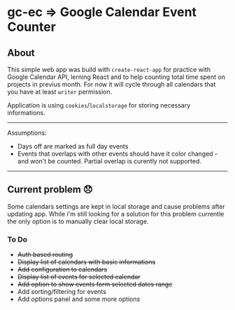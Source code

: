 # gc-ec => Google Calendar Event Counter

## About
This simple web app was build with ```create-react-app``` for practice with Google Calendar API, lerning React and to help counting total time spent on projects in previus month.
For now it will cycle through all calendars that you have at least ```writer``` permission.

Application is using ```cookies```/```localstorage``` for storing necessary informations.

---

Assumptions:
- Days off are marked as full day events
- Events that overlaps with other events should have it color changed - and won't be counted. Partial overlap is curently not supported.

---

## Current problem :disappointed:

Some calendars settings are kept in local storage and cause problems after updating app. While i'm still looking for a solution for this problem currentle the only option is to manually clear local storage.

### To Do

- ~~Auth based routing~~
- ~~Display list of calendars with basic informations~~
- ~~Add configuration to calendars~~
- ~~Display list of events for selected calendar~~
- ~~Add option to show events form selected dates range~~
- Add sorting/filtering for events
- Add options panel and some more options
